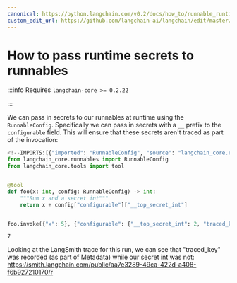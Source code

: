 ```yaml
---
canonical: https://python.langchain.com/v0.2/docs/how_to/runnable_runtime_secrets/
custom_edit_url: https://github.com/langchain-ai/langchain/edit/master/docs/docs/how_to/runnable_runtime_secrets.ipynb
---
```


# How to pass runtime secrets to runnables

:::info Requires `langchain-core >= 0.2.22`

:::

We can pass in secrets to our runnables at runtime using the `RunnableConfig`. Specifically we can pass in secrets with a `__` prefix to the `configurable` field. This will ensure that these secrets aren't traced as part of the invocation:

```python
<!--IMPORTS:[{"imported": "RunnableConfig", "source": "langchain_core.runnables", "docs": "https://api.python.langchain.com/en/latest/runnables/langchain_core.runnables.config.RunnableConfig.html", "title": "How to pass runtime secrets to runnables"}, {"imported": "tool", "source": "langchain_core.tools", "docs": "https://api.python.langchain.com/en/latest/tools/langchain_core.tools.convert.tool.html", "title": "How to pass runtime secrets to runnables"}]-->
from langchain_core.runnables import RunnableConfig
from langchain_core.tools import tool


@tool
def foo(x: int, config: RunnableConfig) -> int:
    """Sum x and a secret int"""
    return x + config["configurable"]["__top_secret_int"]


foo.invoke({"x": 5}, {"configurable": {"__top_secret_int": 2, "traced_key": "bar"}})
```

```output
7
```

Looking at the LangSmith trace for this run, we can see that "traced_key" was recorded (as part of Metadata) while our secret int was not: https://smith.langchain.com/public/aa7e3289-49ca-422d-a408-f6b927210170/r